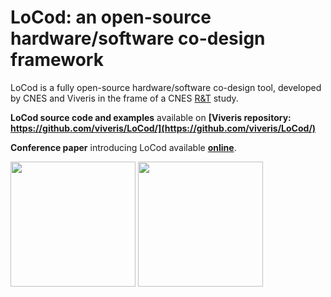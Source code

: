 # LoCod: an open-source hardware/software co-design framework

LoCod is a fully open-source hardware/software co-design tool, developed by CNES and Viveris in the frame of a CNES [R&T](https://rd-cnes.wiin.io/fr/applications/aai-rt/) study.

**LoCod source code and examples** available on **[Viveris repository: https://github.com/viveris/LoCod/](https://github.com/viveris/LoCod/)**

**Conference paper** introducing LoCod available **[online](https://az659834.vo.msecnd.net/eventsairwesteuprod/production-atpi-public/15af554ca44c47829436b1a3f517b8e9)**.

<a href=https://www.viveris.fr></a><img src="https://www.adira.org/wp-content/uploads/2023/04/Viveris-Logo-Baseline-RVB-Rouge.png" width="200"></a>
<a href=https://cnes.fr/><img src="https://cnes.fr/sites/default/files/styles/large/public/drupal/201707/image/is_logo_2017_logo_carre_bleu.jpg" width="200"></a>

